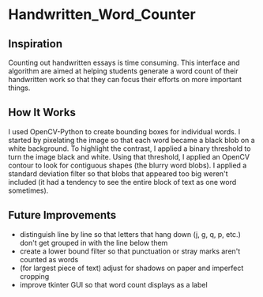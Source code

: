 # Handwritten_Word_Counter
## Inspiration
Counting out handwritten essays is time consuming. This interface and algorithm are aimed at helping students generate a word count of their handwritten work so that they can focus their efforts on more important things.
## How It Works
I used OpenCV-Python to create bounding boxes for individual words. I started by pixelating the image so that each word became a black blob on a white background. To highlight the contrast, I applied a binary threshold to turn the image black and white. Using that threshold, I applied an OpenCV contour to look for contiguous shapes (the blurry word blobs). I applied a standard deviation filter so that blobs that appeared too big weren't included (it had a tendency to see the entire block of text as one word sometimes). 
## Future Improvements
- distinguish line by line so that letters that hang down (j, g, q, p, etc.) don't get grouped in with the line below them
- create a lower bound filter so that punctuation or stray marks aren't counted as words
- (for largest piece of text) adjust for shadows on paper and imperfect cropping
- improve tkinter GUI so that word count displays as a label
